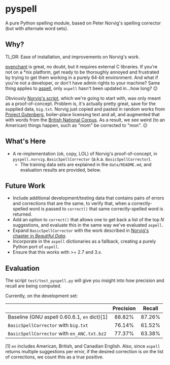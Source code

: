 pyspell
=======

A pure Python spelling module, based on Peter Norvig's spelling corrector (but with alternate word sets).

## Why?

TL;DR: Ease of installation, and improvements on Norvig's work.

[pyenchant](http://pythonhosted.org/pyenchant/) is great, no doubt, but it requires external C libraries.  If you're not on a *nix platform, get ready to be thoroughly annoyed and frustrated by trying to get them working in a purely 64-bit environment.  And what if you're not a developer, or don't have admin rights to your machine?  Same thing applies to [aspell](http://aspell.net/), only `aspell` hasn't been updated in...how long? :confused:

Obviously [Norvig's script](http://norvig.com/spell-correct.html), which we're going to start with, was only meant as a proof-of-concept.  Problem is, it's actually pretty great, save for the supplied data, `big.txt`.  Norvig just copied and pasted in random works from [Project Gutenberg](https://www.gutenberg.org/), boiler-place licensing text and all, and augmented that with words from the [British National Corpus](http://www.natcorp.ox.ac.uk/).  As a result, we see weird (to an American) things happen, such as "mom" be corrected to "mon". :confused:

## What's Here

* A re-implementation (ok, copy, LOL) of Norvig's proof-of-concept, in `pyspell.norvig.BasicSpellCorrector` (a.k.a. `BasicSpellCorrector`).
    - The training data sets are explained in the `data/README.md`, and evaluation results are provided, below.

## Future Work

* Include additional development/testing data that contains pairs of errors and corrections that are the same, to verify that, when a correctly-spelled word is passed to `correct()` that same correctly-spelled word is returned.
* Add an option to `correct()` that allows one to get back a list of the top _N_ suggestions, and evaluate this in the same way we've evaluated `aspell`.
* Expand `BasicSpellCorrector` with the work described in [Norvig's chapter in _Beautiful Data_](http://norvig.com/ngrams/).
* Incorporate in the `aspell` dictionaries as a fallback, creating a purely Python port of `aspell`.
* Ensure that this works with >= 2.7 and 3.x.

## Evaluation

The script `test/test_pyspell.py` will give you insight into how precision and recall are being computed.

Currently, on the development set:

|                                              | Precision | Recall |
|----------------------------------------------|:---------:|:------:|
| Baseline (GNU aspell 0.60.6.1, `en` dict)[1] |    88.82% | 87.26% |
| `BasicSpellCorrector` with `big.txt`         |    76.14% | 61.52% |
| `BasicSpellCorrector` with `en_ANC.txt.bz2`  |    77.37% | 63.38% |

[1] `en` includes American, British, and Canadian English.  Also, since `aspell` returns multiple suggestions per error, if the desired correction is on the list of corrections, we count this as a true positive.
